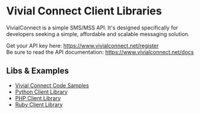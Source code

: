 # Vivial Connect Client Libraries

VivialConnect is a simple SMS/MSS API. It's designed specifically for developers seeking a simple, affordable and scalable messaging solution.

Get your API key here: <a href="https://www.vivialconnect.net/register">https://www.vivialconnect.net/register</a> <br/>
Be sure to read the API documentation: <a href="https://www.vivialconnect.net/docs">https://www.vivialconnect.net/docs</a>

Libs & Examples
---------------

* [Vivial Connect Code Samples](https://github.com/vivialconnect/vivialconnect-sample-code)
* [Python Client Library](https://vivialconnect.github.io/python)
* [PHP Client Library](https://vivialconnect.github.io/php)
* [Ruby Client Library](https://vivialconnect.github.io/ruby)
